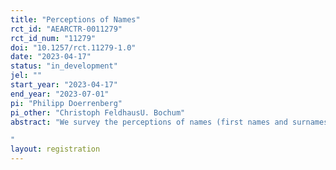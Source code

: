 ```yaml
---
title: "Perceptions of Names"
rct_id: "AEARCTR-0011279"
rct_id_num: "11279"
doi: "10.1257/rct.11279-1.0"
date: "2023-04-17"
status: "in_development"
jel: ""
start_year: "2023-04-17"
end_year: "2023-07-01"
pi: "Philipp Doerrenberg"
pi_other: "Christoph FeldhausU. Bochum"
abstract: "We survey the perceptions of names (first names and surnames) to test the channels potentially explaining the results of a previous study. Specifically, we are interested if two specific names (one male, one female) that we used in the previous study are perceived differently than other common names. 
"
layout: registration
---
```


